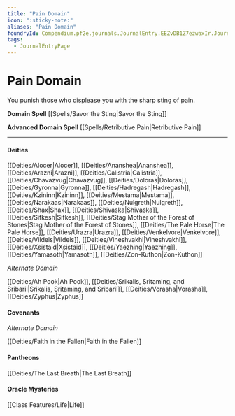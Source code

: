 ```yaml
---
title: "Pain Domain"
icon: ":sticky-note:"
aliases: "Pain Domain"
foundryId: Compendium.pf2e.journals.JournalEntry.EEZvDB1Z7ezwaxIr.JournalEntryPage.FtW1gtbHgO0KofPl
tags:
  - JournalEntryPage
---
```


# Pain Domain
You punish those who displease you with the sharp sting of pain.

**Domain Spell** [[Spells/Savor the Sting|Savor the Sting]]

**Advanced Domain Spell** [[Spells/Retributive Pain|Retributive Pain]]

* * *

#### **Deities**

[[Deities/Alocer|Alocer]], [[Deities/Ananshea|Ananshea]], [[Deities/Arazni|Arazni]], [[Deities/Calistria|Calistria]], [[Deities/Chavazvug|Chavazvug]], [[Deities/Doloras|Doloras]], [[Deities/Gyronna|Gyronna]], [[Deities/Hadregash|Hadregash]], [[Deities/Kzininn|Kzininn]], [[Deities/Mestama|Mestama]], [[Deities/Narakaas|Narakaas]], [[Deities/Nulgreth|Nulgreth]], [[Deities/Shax|Shax]], [[Deities/Shivaska|Shivaska]], [[Deities/Sifkesh|Sifkesh]], [[Deities/Stag Mother of the Forest of Stones|Stag Mother of the Forest of Stones]], [[Deities/The Pale Horse|The Pale Horse]], [[Deities/Urazra|Urazra]], [[Deities/Venkelvore|Venkelvore]], [[Deities/Vildeis|Vildeis]], [[Deities/Vineshvakhi|Vineshvakhi]], [[Deities/Xsistaid|Xsistaid]], [[Deities/Yaezhing|Yaezhing]], [[Deities/Yamasoth|Yamasoth]], [[Deities/Zon-Kuthon|Zon-Kuthon]]

_Alternate Domain_

[[Deities/Ah Pook|Ah Pook]], [[Deities/Srikalis, Sritaming, and Sribaril|Srikalis, Sritaming, and Sribaril]], [[Deities/Vorasha|Vorasha]], [[Deities/Zyphus|Zyphus]]

#### **Covenants**

_Alternate Domain_

[[Deities/Faith in the Fallen|Faith in the Fallen]]

#### **Pantheons**

[[Deities/The Last Breath|The Last Breath]]

#### **Oracle Mysteries**

[[Class Features/Life|Life]]